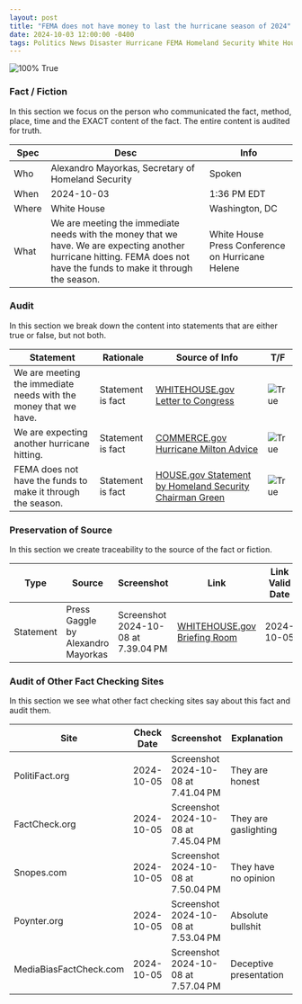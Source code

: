 ```yaml
---
layout: post
title: "FEMA does not have money to last the hurricane season of 2024"
date: 2024-10-03 12:00:00 -0400
tags: Politics News Disaster Hurricane FEMA Homeland Security White House
---
```


![100% True](/assets/images/100.jpg)

### Fact / Fiction

In this section we focus on the person who communicated the fact, method, place, time and the EXACT content of the fact. The entire content is audited for truth.

| Spec | Desc | Info | 
| ----------- | ----------- | ----------- |
| Who | Alexandro Mayorkas, Secretary of Homeland Security | Spoken | 
| When | 2024-10-03 | 1:36 PM EDT | 
| Where | White House | Washington, DC | 
| What | We are meeting the immediate needs with the money that we have. We are expecting another hurricane hitting. FEMA does not have the funds to make it through the season. | White House Press Conference on Hurricane Helene  | 

### Audit

In this section we break down the content into statements that are either true or false, but not both.

| Statement | Rationale | Source of Info | T/F | 
| ----------- | ----------- | ----------- | ----------- |
| We are meeting the immediate needs with the money that we have. | Statement is fact | [WHITEHOUSE.gov Letter to Congress](https://www.whitehouse.gov/briefing-room/statements-releases/2024/10/04/letter-to-congress-on-disaster-needs/) | ![True](/assets/images/true.png) | 
| We are expecting another hurricane hitting. | Statement is fact | [COMMERCE.gov Hurricane Milton Advice](https://www.commerce.gov/news/blog/2024/10/hurricane-milton-follow-advice-local-officials-and-evacuate-if-told-do-so) | ![True](/assets/images/true.png) | 
| FEMA does not have the funds to make it through the season. | Statement is fact | [HOUSE.gov Statement by Homeland Security Chairman Green](https://homeland.house.gov/2024/10/04/chairman-green-on-secretary-mayorkas-claims-about-fema-funds-biden-harris-administrations-priorities-are-completely-backwards/) | ![True](/assets/images/true.png) | 

### Preservation of Source

In this section we create traceability to the source of the fact or fiction.

| Type | Source | Screenshot | Link | Link Valid Date | 
| ----------- | ----------- | ----------- | ----------- | ----------- |
| Statement | Press Gaggle by Alexandro Mayorkas | Screenshot 2024-10-08 at 7.39.04 PM | [WHITEHOUSE.gov Briefing Room](https://www.whitehouse.gov/briefing-room/press-briefings/2024/10/02/press-gaggle-by-press-secretary-karine-jean-pierre-and-secretary-of-homeland-security-alejandro-mayorkas-en-route-greenville-sc/) | 2024-10-05 | 

### Audit of Other Fact Checking Sites

In this section we see what other fact checking sites say about this fact and audit them.

| Site | Check Date | Screenshot | Explanation | Grade | 
| ----------- | ----------- | ----------- | ----------- | ----------- |
| PolitiFact.org | 2024-10-05 | Screenshot 2024-10-08 at 7.41.04 PM | They are honest | ![Grade](/assets/images/10.png) | 
| FactCheck.org | 2024-10-05 | Screenshot 2024-10-08 at 7.45.04 PM | They are gaslighting | ![Grade](/assets/images/3.png) | 
| Snopes.com | 2024-10-05 | Screenshot 2024-10-08 at 7.50.04 PM | They have no opinion | ![Grade](/assets/images/1.png) | 
| Poynter.org | 2024-10-05 | Screenshot 2024-10-08 at 7.53.04 PM | Absolute bullshit | ![Grade](/assets/images/0.png) | 
| MediaBiasFactCheck.com | 2024-10-05 | Screenshot 2024-10-08 at 7.57.04 PM | Deceptive presentation | ![Grade](/assets/images/1.png) |
